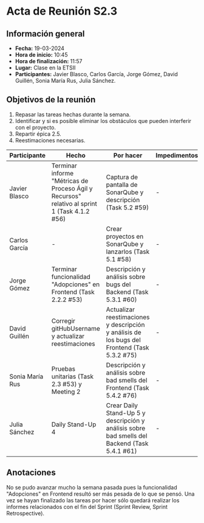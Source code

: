 # Acta de Reunión S2.3
## Información general
- **Fecha:** 19-03-2024
- **Hora de inicio:** 10:45
- **Hora de finalización:** 11:57
- **Lugar:** Clase en la ETSII
- **Participantes:** Javier Blasco, Carlos García, Jorge Gómez, David Guillén, Sonia María Rus, Julia Sánchez.

## Objetivos de la reunión
1. Repasar las tareas hechas durante la semana.
2. Identificar y si es posible eliminar los obstáculos que pueden interferir con el proyecto.
3. Repartir épica 2.5.
4. Reestimaciones necesarias.

| Participante   | Hecho                                                                                                                    | Por hacer                                                                                                                 | Impedimentos
|----------------|--------------------------------------------------------------------------------------------------------------------------|---------------------------------------------------------------------------------------------------------------------------|--------------
| Javier Blasco  | Terminar informe "Métricas de Proceso Ágil y Recursos" relativo al sprint 1 (Task 4.1.2 #56)                             | Captura de pantalla de SonarQube y descripción (Task 5.2 #59)                                                             | -
| Carlos García  | -                                                                                                                        | Crear proyectos en SonarQube y lanzarlos (Task 5.1 #58)                                                                   | -
| Jorge Gómez    | Terminar funcionalidad "Adopciones" en Frontend (Task 2.2.2 #53)                                                         | Descripción y análisis sobre bugs del Backend (Task 5.3.1 #60)                                                            | -
| David Guillén  | Corregir gitHubUsername y actualizar reestimaciones                                                                      | Actualizar reestimaciones y descripción y análisis de los bugs del Frontend (Task 5.3.2 #75)                              | -
| Sonia María Rus| Pruebas unitarias (Task 2.3 #53) y Meeting 2                                                                             | Descripción y análisis sobre bad smells del Frontend (Task 5.4.2 #76)                                                     | -
| Julia Sánchez  | Daily Stand-Up 4                                                                                                         | Crear Daily Stand-Up 5 y descripción y análisis sobre bad smells del Backend (Task 5.4.1 #61)                             | -

## Anotaciones
No se pudo avanzar mucho la semana pasada pues la funcionalidad "Adopciones" en Frontend resultó ser más pesada de lo que se pensó.
Una vez se hayan finalizado las tareas por hacer sólo quedará realizar los informes relacionados con el fin del Sprint (Sprint Review, Sprint Retrospective).
